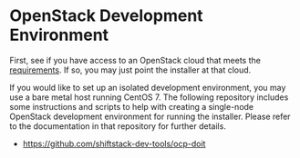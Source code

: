 # OpenStack Development Environment

First, see if you have access to an OpenStack cloud that meets the
[requirements](../user/openstack/README.md).  If so, you may just point the
installer at that cloud.

If you would like to set up an isolated development environment, you may use a
bare metal host running CentOS 7.  The following repository includes some
instructions and scripts to help with creating a single-node OpenStack
development environment for running the installer.  Please refer to the
documentation in that repository for further details.

* https://github.com/shiftstack-dev-tools/ocp-doit
